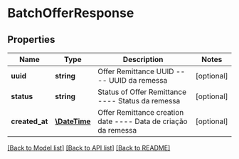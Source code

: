 # BatchOfferResponse

## Properties
Name | Type | Description | Notes
------------ | ------------- | ------------- | -------------
**uuid** | **string** | Offer Remittance UUID  ----  UUID da remessa | [optional] 
**status** | **string** | Status of Offer Remittance  ----  Status da remessa | [optional] 
**created_at** | [**\DateTime**](\DateTime.md) | Offer Remittance creation date  ----  Data de criação da remessa | [optional] 

[[Back to Model list]](../../README.md#documentation-for-models) [[Back to API list]](../../README.md#documentation-for-api-endpoints) [[Back to README]](../../README.md)

